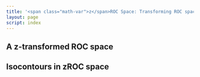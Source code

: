 ```yaml
---
title: '<span class="math-var">z</span>ROC Space: Transforming ROC space'
layout: page
script: index
---
```


## A <span class="math-var">z</span>-transformed ROC space

<sdt-example-interactive>
  <sdt-control z-roc></sdt-control>
  <roc-space interactive z-roc point="all" iso-d="all" iso-c="all"></roc-space>
  <sdt-table numeric interactive summary="stimulusRates accuracy" hits="80" misses="20"
    false-alarms="10" correct-rejections="90"></sdt-table>
  <sdt-model interactive threshold bias distributions sensitivity color="outcome"></sdt-model>
</sdt-example-interactive>

## Isocontours in <span class="math-var">z</span>ROC space

<sdt-example-interactive>
  <sdt-control z-roc></sdt-control>
  <roc-space z-roc contour="sensitivity" point="none" iso-d="none" iso-c="none"></roc-space>
  <roc-space z-roc contour="bias" point="none" iso-d="none" iso-c="none"></roc-space>
  <roc-space z-roc contour="accuracy" point="none" iso-d="none" iso-c="none"></roc-space>
</sdt-example-interactive>
